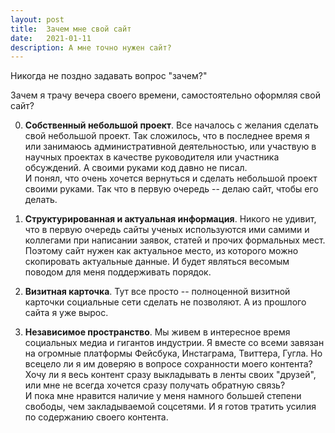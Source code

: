 ```yaml
---
layout: post
title:  Зачем мне свой сайт
date:   2021-01-11
description: А мне точно нужен сайт?
---
```


Никогда не поздно задавать вопрос "зачем?"

Зачем я трачу вечера своего времени, самостоятельно оформляя свой сайт?

0. **Собственный небольшой проект**.
Все началось с желания сделать свой небольшой проект.
Так сложилось, что в последнее время я или занимаюсь административной деятельностью, 
или участвую в научных проектах в качестве руководителя или участника обсуждений.
А своими руками код давно не писал.
\
И понял, что очень хочется вернуться и сделать небольшой проект своими руками.
Так что в первую очередь -- делаю сайт, чтобы его делать.

0. **Структурированная и актуальная информация**.
Никого не удивит, что в первую очередь сайты ученых используются ими самими и коллегами
при написании заявок, статей и прочих формальных мест. 
Поэтому сайт нужен как актуальное место, из которого можно скопировать актуальные данные.
И будет являться весомым поводом для меня поддерживать порядок.

0. **Визитная карточка**.
Тут все просто -- полноценной визитной карточки социальные сети сделать не позволяют. 
А из прошлого сайта я уже вырос.

0. **Независимое пространство**.
Мы живем в интересное время социальных медиа и гигантов индустрии.
Я вместе со всеми завязан на огромные платформы Фейсбука, Инстаграма, Твиттера, Гугла.
Но всецело ли я им доверяю в вопросе сохранности моего контента?
Хочу ли я весь контент сразу выкладывать в ленты своих "друзей", или мне не всегда хочется сразу получать обратную связь?
\
И пока мне нравится наличие у меня намного большей степени свободы, чем закладываемой соцсетями.
И я готов тратить усилия по содержанию своего контента.



